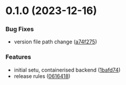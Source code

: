# 0.1.0 (2023-12-16)


### Bug Fixes

* version file path change ([a74f275](https://github.com/Kshitiz1403/Alertly/commit/a74f275e5eef953f598c2acbe6981b0022ba14fe))


### Features

* initial setu, containerised backend ([1bafd74](https://github.com/Kshitiz1403/Alertly/commit/1bafd74ff435046472b13e869e109ab8387fe337))
* release rules ([0616418](https://github.com/Kshitiz1403/Alertly/commit/0616418e2b6687e16b2c15b993198daa1d3550b6))



